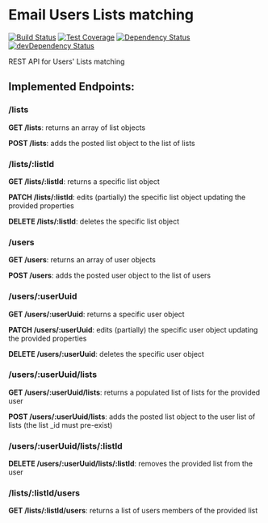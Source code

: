 # Email Users Lists matching
[![Build Status](https://travis-ci.org/Financial-Times/email-users-lists.svg?branch=master)](https://travis-ci.org/Financial-Times/email-users-lists) [![Test Coverage](https://codeclimate.com/github/Financial-Times/email-users-lists/badges/coverage.svg)](https://codeclimate.com/github/Financial-Times/email-users-lists/coverage) [![Dependency Status](https://david-dm.org/Financial-Times/email-users-lists.svg)](https://david-dm.org/Financial-Times/email-users-lists) [![devDependency Status](https://david-dm.org/Financial-Times/email-users-lists/dev-status.svg)](https://david-dm.org/Financial-Times/email-users-lists#info=devDependencies)

REST API for Users' Lists matching

## Implemented Endpoints:
### /lists
**GET /lists**: returns an array of list objects

**POST /lists**: adds the posted list object to the list of lists

### /lists/:listId
**GET /lists/:listId**: returns a specific list object

**PATCH /lists/:listId**: edits (partially) the specific list object updating the provided properties

**DELETE /lists/:listId**: deletes the specific list object 

### /users
**GET /users**: returns an array of user objects

**POST /users**: adds the posted user object to the list of users

### /users/:userUuid
**GET /users/:userUuid**: returns a specific user object

**PATCH /users/:userUuid**: edits (partially) the specific user object updating the provided properties

**DELETE /users/:userUuid**: deletes the specific user object 

### /users/:userUuid/lists
**GET /users/:userUuid/lists**: returns a populated list of lists for the provided user

**POST /users/:userUuid/lists**: adds the posted list object to the user list of lists (the list _id must pre-exist)

### /users/:userUuid/lists/:listId
**DELETE /users/:userUuid/lists/:listId**: removes the provided list from the user


### /lists/:listId/users
**GET /lists/:listId/users**: returns a list of users members of the provided list

